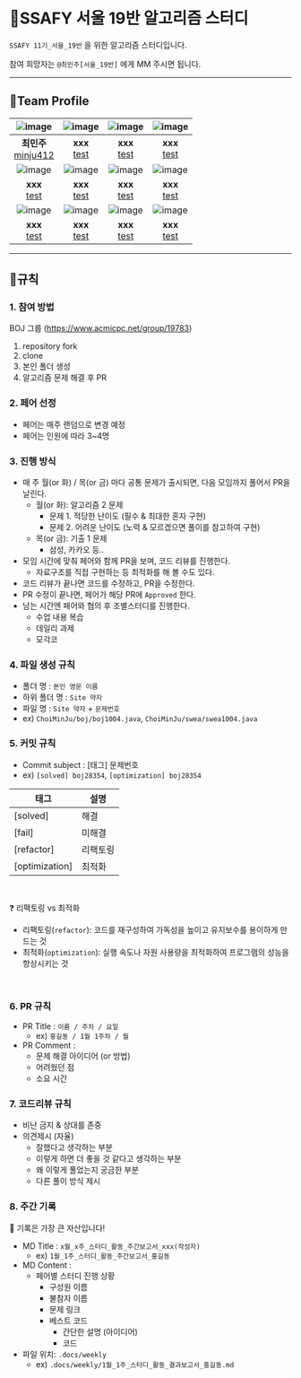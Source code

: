 # 📖SSAFY 서울 19반 알고리즘 스터디

`SSAFY 11기_서울_19반` 을 위한 알고리즘 스터디입니다.

참여 희망자는 `@최민주[서울_19반]` 에게 MM 주시면 됩니다.

---

## 🏃Team Profile

| ![image](https://github.com/minju412/darkweb-back/assets/59405576/6fa994f9-efb5-4963-b673-1cc74945664e) |                           ![image](https://github.com/minju412/darkweb-back/assets/59405576/9aa6b7ff-813a-416b-a374-c0cdcdedeb5c)                           |                      ![image](https://github.com/minju412/darkweb-back/assets/59405576/9aa6b7ff-813a-416b-a374-c0cdcdedeb5c)                      |                     ![image](https://github.com/minju412/darkweb-back/assets/59405576/9aa6b7ff-813a-416b-a374-c0cdcdedeb5c)                     |
|:-------------------------------------------------------------------------------------------------------:|:--------------------------------------------------------------:|:----------------------------------------------------:|:--------------------------------------------------:|
|                          **최민주** <br> [minju412](https://github.com/minju412)                           |     **xxx** <br> [test]()      |                **xxx** <br> [test]()                 |               **xxx** <br> [test]()                |
| ![image](https://github.com/minju412/darkweb-back/assets/59405576/9aa6b7ff-813a-416b-a374-c0cdcdedeb5c) |                           ![image](https://github.com/minju412/darkweb-back/assets/59405576/9aa6b7ff-813a-416b-a374-c0cdcdedeb5c)                           |                      ![image](https://github.com/minju412/darkweb-back/assets/59405576/9aa6b7ff-813a-416b-a374-c0cdcdedeb5c)                      |                     ![image](https://github.com/minju412/darkweb-back/assets/59405576/9aa6b7ff-813a-416b-a374-c0cdcdedeb5c)                     |
|                            **xxx** <br> [test]()                             |     **xxx** <br> [test]()      |                **xxx** <br> [test]()                 |               **xxx** <br> [test]()                |
| ![image](https://github.com/minju412/darkweb-back/assets/59405576/9aa6b7ff-813a-416b-a374-c0cdcdedeb5c) |                           ![image](https://github.com/minju412/darkweb-back/assets/59405576/9aa6b7ff-813a-416b-a374-c0cdcdedeb5c)                           |                      ![image](https://github.com/minju412/darkweb-back/assets/59405576/9aa6b7ff-813a-416b-a374-c0cdcdedeb5c)                      |                     ![image](https://github.com/minju412/darkweb-back/assets/59405576/9aa6b7ff-813a-416b-a374-c0cdcdedeb5c)                     |
|                            **xxx** <br> [test]()                             |     **xxx** <br> [test]()      |                **xxx** <br> [test]()                 |               **xxx** <br> [test]()                |

---

## 📜규칙

### 1. 참여 방법

BOJ 그룹 (https://www.acmicpc.net/group/19783)

1. repository fork
2. clone
3. 본인 폴더 생성
4. 알고리즘 문제 해결 후 PR

### 2. 페어 선정
- 페어는 매주 랜덤으로 변경 예정
- 페어는 인원에 따라 3~4명

### 3. 진행 방식
- 매 주 월(or 화) / 목(or 금) 마다 공통 문제가 출시되면, 다음 모임까지 풀어서 PR을 날린다.
  - 월(or 화): 알고리즘 2 문제
    - 문제 1. 적당한 난이도 (필수 & 최대한 혼자 구현)
    - 문제 2. 어려운 난이도 (노력 & 모르겠으면 풀이를 참고하여 구현)
  - 목(or 금): 기출 1 문제
    - 삼성, 카카오 등..
- 모임 시간에 맞춰 페어와 함께 PR을 보며, 코드 리뷰를 진행한다.
  - 자료구조를 직접 구현하는 등 최적화를 해 볼 수도 있다.
- 코드 리뷰가 끝나면 코드를 수정하고, PR을 수정한다.
- PR 수정이 끝나면, 페어가 해당 PR에 `Approved` 한다.
- 남는 시간엔 페어와 협의 후 조별스터디를 진행한다.
  - 수업 내용 복습
  - 데일리 과제
  - 모각코

### 4. 파일 생성 규칙

- 폴더 명 : `본인 영문 이름`
- 하위 폴더 명 : `Site 약자`
- 파일 명 : `Site 약자` + `문제번호`
- ex) `ChoiMinJu/boj/boj1004.java`, `ChoiMinJu/swea/swea1004.java`

### 5. 커밋 규칙

- Commit subject : [태그] 문제번호
- ex) `[solved] boj28354`, `[optimization] boj28354`

| 태그             | 설명   |
|----------------|------|
| [solved]       | 해결   |
| [fail]         | 미해결  |
| [refactor]     | 리팩토링 |
| [optimization] | 최적화  |

<br>

❓ 리팩토링 vs 최적화 
- 리팩토링(`refactor`): 코드를 재구성하여 가독성을 높이고 유지보수를 용이하게 만드는 것
- 최적화(`optimization`): 실행 속도나 자원 사용량을 최적화하여 프로그램의 성능을 향상시키는 것

<br>

### 6. PR 규칙

- PR Title : `이름 / 주차 / 요일`
  - ex) `홍길동 / 1월 1주차 / 월`
- PR Comment :
  - 문제 해결 아이디어 (or 방법)
  - 어려웠던 점
  - 소요 시간

### 7. 코드리뷰 규칙

- 비난 금지 & 상대를 존중
- 의견제시 (자율)
    - 잘했다고 생각하는 부분
    - 이렇게 하면 더 좋을 것 같다고 생각하는 부분
    - 왜 이렇게 풀었는지 궁금한 부분
    - 다른 풀이 방식 제시

### 8. 주간 기록

📌 기록은 가장 큰 자산입니다!

- MD Title : `x월_x주_스터디_활동_주간보고서_xxx(작성자)`
  - ex) `1월_1주_스터디_활동_주간보고서_홍길동`
- MD Content :
  - 페어별 스터디 진행 상황
    - 구성원 이름
    - 불참자 이름
    - 문제 링크
    - 베스트 코드
      - 간단한 설명 (아이디어)
      - 코드
- 파일 위치: `.docs/weekly`
  - ex) `.docs/weekly/1월_1주_스터디_활동_결과보고서_홍길동.md`